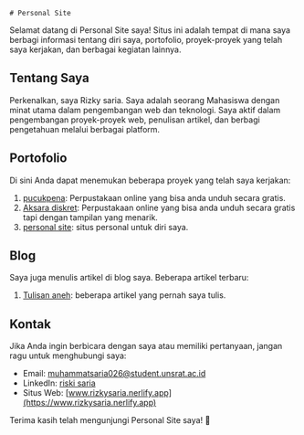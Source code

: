     # Personal Site

Selamat datang di Personal Site saya! Situs ini adalah tempat di mana saya berbagi informasi tentang diri saya, portofolio, proyek-proyek yang telah saya kerjakan, dan berbagai kegiatan lainnya.

## Tentang Saya

Perkenalkan, saya Rizky saria. Saya adalah seorang Mahasiswa dengan minat utama dalam pengembangan web dan teknologi. Saya aktif dalam pengembangan proyek-proyek web, penulisan artikel, dan berbagi pengetahuan melalui berbagai platform.

## Portofolio

Di sini Anda dapat menemukan beberapa proyek yang telah saya kerjakan:

1. [pucukpena](https://pucukpena.my.id/): Perpustakaan online yang bisa anda unduh secara gratis.
2. [Aksara diskret](https://akasaradiskret.org/): Perpustakaan online yang bisa anda unduh secara gratis tapi dengan tampilan yang menarik.
3. [personal site](https://rizkysaria.netlify.app/): situs personal untuk diri saya.

## Blog

Saya juga menulis artikel di blog saya. Beberapa artikel terbaru:

1. [Tulisan aneh](https://riskisaria.blogspot.com/): beberapa artikel yang pernah saya tulis.

## Kontak

Jika Anda ingin berbicara dengan saya atau memiliki pertanyaan, jangan ragu untuk menghubungi saya:

- Email: [muhammatsaria026@student.unsrat.ac.id](mailto:muhammatsaria026@student.unsrat.ac.id)
- LinkedIn: [riski saria](https://www.linkedin.com/in/riski-saria-585a41257/)
- Situs Web: [www.rizkysaria.nerlify.app](https://www.rizkysaria.nerlify.app)

Terima kasih telah mengunjungi Personal Site saya! 🚀
